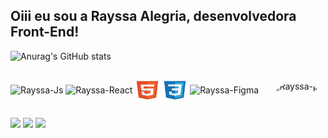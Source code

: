 <h2>Oiii eu sou a Rayssa Alegria, desenvolvedora Front-End!</h2>
 
 
![Anurag's GitHub stats](https://github-readme-stats.vercel.app/api?username=rayssaalegria&show_icons=true&theme=radical)

<div style="display: inline_block"><br>
  <img align="center" alt="Rayssa-Js" height="30" width="40" src="https://cdn.jsdelivr.net/gh/devicons/devicon/icons/javascript/javascript-original.svg">
  <img align="center" alt="Rayssa-React" height="30" width="40" src="https://cdn.jsdelivr.net/gh/devicons/devicon/icons/react/react-original.svg">
  <img align="center" alt="Rayssa-HTML" height="30" width="40" src="https://raw.githubusercontent.com/devicons/devicon/master/icons/html5/html5-original.svg">
  <img align="center" alt="Rayssa-CSS" height="30" width="40" src="https://raw.githubusercontent.com/devicons/devicon/master/icons/css3/css3-original.svg">
  <img align="center" alt="Rayssa-Figma" height="30" width="40" src="https://cdn.jsdelivr.net/gh/devicons/devicon/icons/figma/figma-original.svg">
  <img align="right" alt="Rayssa-pic" height="150" style="border-radius:50px;" src="https://cdn.discordapp.com/attachments/972687756662800395/1103143888874655834/CHIBI.png">
</div>  

## 

<div> 
  <a href="https://github.com//rayssaalegria>
  <a href="https://www.instagram.com/rayssacarla_/" target="_blank"><img src="https://img.shields.io/badge/-Instagram-%23E4405F?style=for-the-badge&logo=instagram&logoColor=white" target="_blank"></a>
  <a href = "mailto:rayssaalegria@gmail.com"><img src="https://img.shields.io/badge/-Gmail-%23333?style=for-the-badge&logo=gmail&logoColor=white" target="_blank"></a>
  <a href="https://www.linkedin.com/in/rayssa-carla/" target="_blank"><img src="https://img.shields.io/badge/-LinkedIn-%230077B5?style=for-the-badge&logo=linkedin&logoColor=white" target="_blank"></a> 
  
</div>

